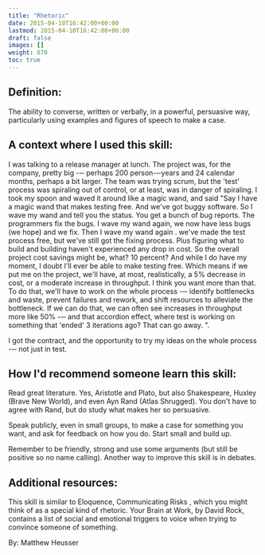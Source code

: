 ```yaml
---
title: "Rhetoric"
date: 2015-04-10T16:42:00+00:00
lastmod: 2015-04-10T16:42:00+00:00
draft: false
images: []
weight: 070
toc: true
---
```


## Definition:

The ability to converse, written or verbally, in a powerful, persuasive way, particularly using examples and figures of speech to make a case.

## A context where I used this skill:

I was talking to a release manager at lunch.
The project was, for the company, pretty big -‐‑ perhaps 200 person-‐‑years and 24 calendar months, perhaps a bit larger.
The team was trying scrum, but the \'test\' process was spiraling out of control, or at least, was in danger of spiraling.
I took my spoon and waved it around like a magic wand, and said \"Say I have a magic wand that makes testing free.
And we\'ve got buggy software.
So I wave my wand and tell you the status.
You get a bunch of bug reports.
The programmers fix the bugs.
I wave my wand again, we now have less bugs (we hope) and we fix.
Then I wave my wand again \.
we\'ve made the test process free, but we\'ve still got the fixing process.
Plus figuring what to build and building haven\'t experienced any drop in cost.
So the overall project cost savings might be, what? 10 percent? And while I do have my moment, I doubt I\'ll ever be able to make testing free.
Which means if we put me on the project, we\'ll have, at most, realistically, a 5% decrease in cost, or a moderate increase in throughput.
I think you want more than that.
To do that, we\'ll have to work on the whole process -‐‑ identify bottlenecks and waste, prevent failures and rework, and shift resources to alleviate the bottleneck.
If we can do that, we can often see increases in throughput more like 50% -‐‑ and that accordion effect, where test is working on something that \'ended\' 3 iterations ago? That can go away.
\".

I got the contract, and the opportunity to try my ideas on the whole process -‐‑ not just in test.

## How I\'d recommend someone learn this skill:

Read great literature.
Yes, Aristotle and Plato, but also Shakespeare, Huxley (Brave New World), and even Ayn Rand (Atlas Shrugged).
You don\'t have to agree with Rand, but do study what makes her so persuasive.

Speak publicly, even in small groups, to make a case for something you want, and ask for feedback on how you do.
Start small and build up.

Remember to be friendly, strong and use some arguments (but still be positive so no name calling).
Another way to improve this skill is in debates.

## Additional resources:

This skill is similar to Eloquence, Communicating Risks , which you might think of as a special kind of rhetoric.
Your Brain at Work, by David Rock, contains a list of social and emotional triggers to voice when trying to convince someone of something.

By: Matthew Heusser

